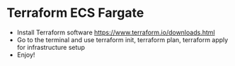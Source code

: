 # Terraform ECS Fargate
  
- Install Terraform software https://www.terraform.io/downloads.html 
- Go to the terminal and use terraform init, terraform plan, terraform apply for infrastructure setup
- Enjoy!
